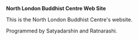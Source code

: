**North London Buddhist Centre Web Site**

This is the North London Buddhist Centre's website.

Programmed by Satyadarshin and Ratnarashi.

